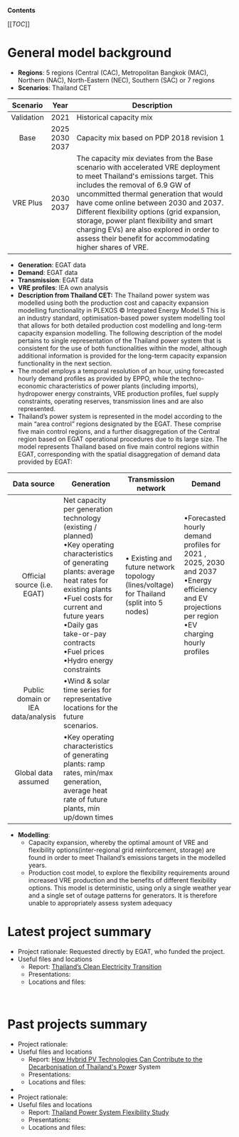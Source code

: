 **Contents**

[[_TOC_]]

# **General model background**

- **Regions**: 5 regions (Central (CAC), Metropolitan Bangkok (MAC), Northern (NAC), North-Eastern (NEC), Southern (SAC) or 7 regions
- **Scenarios**: Thailand CET

| Scenario | Year | Description |
|:--------:|:----:|-------------|
| Validation | 2021 | Historical capacity mix |
| Base | 2025<br>2030<br>2037 | Capacity mix based on PDP 2018 revision 1 |
| VRE Plus | 2030<br>2037 | The capacity mix deviates from the Base scenario with accelerated VRE deployment to meet Thailand's emissions target. This includes the removal of 6.9 GW of uncommitted thermal generation that would have come online between 2030 and 2037.<br>Different flexibility options (grid expansion, storage, power plant flexibility and smart charging EVs) are also explored in order to assess their benefit for accommodating higher shares of VRE. |

- **Generation**: EGAT data
- **Demand**: EGAT data
- **Transmission**: EGAT data
- **VRE profiles**: IEA own analysis
- **Description from Thailand CET:** The Thailand power system was modelled using both the production cost and capacity expansion modelling functionality in PLEXOS © Integrated Energy Model.5 This is an industry standard, optimisation-based power system modelling tool that allows for both detailed production cost modelling and long-term capacity expansion modelling. The following description of the model pertains to single representation of the Thailand power system that is consistent for the use of both functionalities within the model, although additional information is provided for the long-term capacity expansion functionality in the next section.
- The model employs a temporal resolution of an hour, using forecasted hourly demand profiles as provided by EPPO, while the techno-economic characteristics of power plants (including imports), hydropower energy constraints, VRE production profiles, fuel supply constraints, operating reserves, transmission lines and are also represented.
- Thailand’s power system is represented in the model according to the main “area control” regions designated by the EGAT. These comprise five main control regions, and a further disaggregation of the Central region based on EGAT operational procedures due to its large size. The model represents Thailand based on five main control regions within EGAT, corresponding with the spatial disaggregation of demand data provided by EGAT:

| Data source | Generation | Transmission network | Demand |
|:-----------:|------------|----------------------|--------|
| Official source (i.e. EGAT) | Net capacity per generation technology (existing / planned) <br>•Key operating characteristics of generating plants: average heat rates for existing plants <br>•Fuel costs for current and future years <br>•Daily gas take-or-pay contracts <br>•Fuel prices <br>•Hydro energy constraints | • Existing and future network topology (lines/voltage) for Thailand (split into 5 nodes) | •Forecasted hourly demand profiles for 2021 , 2025, 2030 and 2037 <br>•Energy efficiency and EV projections per region <br>•EV charging hourly profiles |
| Public domain or IEA data/analysis | •Wind & solar time series for representative locations for the future scenarios. |  |  |
| Global data assumed | •Key operating characteristics of generating plants: ramp rates, min/max generation, average heat rate of future plants, min up/down times |  |  |

- **Modelling**:
  - Capacity expansion, whereby the optimal amount of VRE and flexibility options(inter-regional grid reinforcement, storage) are found in order to meet Thailand’s emissions targets in the modelled years.
  - Production cost model, to explore the flexibility requirements around increased VRE production and the benefits of different flexibility options. This model is deterministic, using only a single weather year and a single set of outage patterns for generators. It is therefore unable to appropriately assess system adequacy

# **Latest project summary**

- Project rationale: Requested directly by EGAT, who funded the project.
- Useful files and locations
  - Report: [Thailand’s Clean Electricity Transition](https://www.iea.org/reports/thailands-clean-electricity-transition)
  - Presentations:
  - Locations and files:

 

# **Past projects summary**

- Project rationale:
- Useful files and locations
  - Report: [How Hybrid PV Technologies Can Contribute to the Decarbonisation of Thailand's Powe](https://www.iea.org/reports/how-hybrid-pv-technologies-can-contribute-to-the-decarbonisation-of-thailands-power-system)r System
  - Presentations:
  - Locations and files:
-  
- Project rationale:
- Useful files and locations
  - Report: [Thailand Power System Flexibility Study](https://www.iea.org/reports/thailand-power-system-flexibility-study)
  - Presentations:
  - Locations and files: